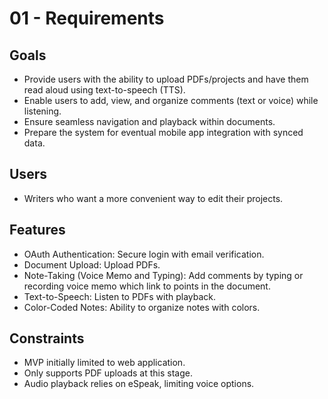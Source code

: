 # 01 - Requirements

## Goals

- Provide users with the ability to upload PDFs/projects and have them read aloud using text-to-speech (TTS).
- Enable users to add, view, and organize comments (text or voice) while listening.
- Ensure seamless navigation and playback within documents.
- Prepare the system for eventual mobile app integration with synced data.

## Users

- Writers who want a more convenient way to edit their projects.

## Features

- OAuth Authentication: Secure login with email verification.
- Document Upload: Upload PDFs.
- Note-Taking (Voice Memo and Typing): Add comments by typing or recording voice memo which link to points in the document.
- Text-to-Speech: Listen to PDFs with playback.
- Color-Coded Notes: Ability to organize notes with colors.

## Constraints

- MVP initially limited to web application.
- Only supports PDF uploads at this stage.
- Audio playback relies on eSpeak, limiting voice options.
